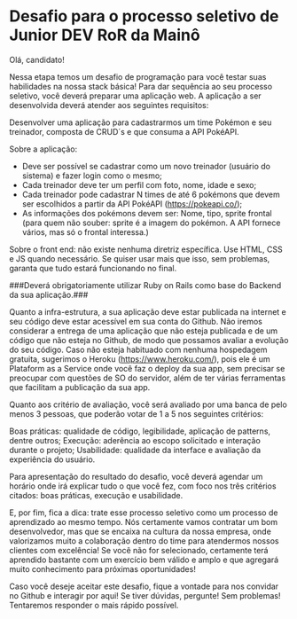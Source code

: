 # Desafio para o processo seletivo de Junior DEV RoR da Mainô

Olá, candidato!

Nessa etapa temos um desafio de programação para você testar suas habilidades na nossa stack básica! Para dar sequência ao seu processo seletivo, você deverá preparar uma aplicação web. A aplicação a ser desenvolvida deverá atender aos seguintes requisitos:

Desenvolver uma aplicação para cadastrarmos um time Pokémon e seu treinador, composta de CRUD´s e que consuma a API PokéAPI.

Sobre a aplicação:

* Deve ser possível se cadastrar como um novo treinador (usuário do sistema) e fazer login como o mesmo;
* Cada treinador deve ter um perfil com foto, nome, idade e sexo;
* Cada treinador pode cadastrar N times de até 6 pokémons que devem ser escolhidos a partir da API PokéAPI (https://pokeapi.co/);
* As informações dos pokémons devem ser: Nome, tipo, sprite frontal (para quem não souber: sprite é a imagem do pokémon. A API fornece vários, mas só o frontal interessa.)

Sobre o front end: não existe nenhuma diretriz específica. Use HTML, CSS e JS quando necessário. Se quiser usar mais que isso, sem problemas, garanta que tudo estará funcionando no final.

###Deverá obrigatoriamente utilizar Ruby on Rails como base do Backend da sua aplicação.###

Quanto a infra-estrutura, a sua aplicação deve estar publicada na internet e seu código deve estar acessível em sua conta do Github. Não iremos considerar a entrega de uma aplicação que não esteja publicada e de um código que não esteja no Github, de modo que possamos avaliar a evolução do seu código. Caso não esteja habituado com nenhuma hospedagem gratuita, sugerimos o Heroku (https://www.heroku.com/), pois ele é um Plataform as a Service onde você faz o deploy da sua app, sem precisar se preocupar com questões de SO do servidor, além de ter várias ferramentas que facilitam a publicação da sua app.

Quanto aos critério de avaliação, você será avaliado por uma banca de pelo menos 3 pessoas, que poderão votar de 1 a 5 nos seguintes critérios:

Boas práticas: qualidade de código, legibilidade, aplicação de patterns, dentre outros;
Execução: aderência ao escopo solicitado e interação durante o projeto;
Usabilidade: qualidade da interface e avaliação da experiência do usuário.

Para apresentação do resultado do desafio, você deverá agendar um horário onde irá explicar tudo o que você fez, com foco nos três critérios citados: boas práticas, execução e usabilidade.

E, por fim, fica a dica: trate esse processo seletivo como um processo de aprendizado ao mesmo tempo. Nós certamente vamos contratar um bom desenvolvedor, mas que se encaixa na cultura da nossa empresa, onde valorizamos muito a colaboração dentro do time para atendermos nossos clientes com excelência! Se você não for selecionado, certamente terá aprendido bastante com um exercício bem válido e amplo e que agregará muito conhecimento para próximas oportunidades!

Caso você deseje aceitar este desafio, fique a vontade para nos convidar no Github e interagir por aqui! Se tiver dúvidas, pergunte! Sem problemas! Tentaremos responder o mais rápido possível.

